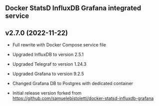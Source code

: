 Docker StatsD InfluxDB Grafana integrated service
-----------------------------------

## v2.7.0 (2022-11-22)
* Full rewrite with Docker Compose service file
* Upgraded InfluxDB to version 2.5.1
* Upgraded Telegraf to version 1.24.3
* Upgraded Grafana to version 9.2.5
* Changed Grafana DB to Postgres with dedicated container

* Initial release version forked from https://github.com/samuelebistoletti/docker-statsd-influxdb-grafana
